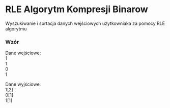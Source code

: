 # RLE Algorytm Kompresji Binarow
Wyszukiwanie i sortacja danych wejściowych użytkowniaka za pomocy RLE algorytmu

### Wzór
Dane wejściowe:<br/>
1<br/>1<br/>0<br/>1

Dane wyjściowe:<br/>
1[2]<br/>
0[1]<br/>
1[1]<br/>
